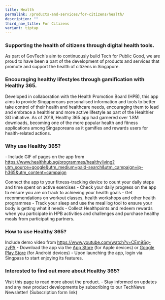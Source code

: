 ```yaml
---
title: Health
permalink: /products-and-services/for-citizens/health/
description: ""
third_nav_title: For Citizens
variant: tiptap
---
```

<h3><strong>Supporting the health of citizens through digital health tools. </strong></h3>
<p>As part of GovTech's aim to continuously build Tech for Public Good, we
are proud to have been a part of the development of products and services
that promote and support the health of citizens in Singapore.</p>
<h3><strong>Encouraging healthy lifestyles through gamification with Healthy 365. </strong></h3>
<p>Developed in collaboration with the Health Promotion Board (HPB), this
app aims to provide Singaporeans personalised information and tools to
better take control of their health and healthcare needs, encouraging them
to lead and embrace a healthier and more active lifestyle as part of the
Healthier SG initiative. As of 2019, Healthy 365 app had garnered over
1.8M downloads, becoming one of the more popular health and fitness applications
among Singaporeans as it gamifies and rewards users for health-related
actions.</p>
<h3><strong>Why use Healthy 365?</strong></h3>
<p>- Include GIF of pages on the app from <a href="https://www.healthhub.sg/programmes/healthyliving?utm_source=google&amp;amp;utm_medium=paid-search&amp;amp;utm_campaign=ip-h365&amp;amp;utm_content=campaign" rel="noopener noreferrer nofollow" target="_blank"><u>https://www.healthhub.sg/programmes/healthyliving?utm_source=google&amp;utm_medium=paid-search&amp;utm_campaign=ip-h365&amp;utm_content=campaign</u></a>
</p>
<p>Connect the app to your fitness-tracking device to count your daily steps
and time spent on active exercises - Check your daily progress on the app
to ensure you are on track to achieving your health goals - Get recommendations
on workout classes, health workshops and other health programmes - Track
your sleep and use the meal log tool to ensure your body is getting what
it needs - Collect Healthpoints and redeem rewards when you participate
in HPB activities and challenges and purchase healthy meals from participating
partners.</p>
<h3><strong>How to use Healthy 365?</strong></h3>
<p>Include demo video from <a href="https://www.healthhub.sg/programmes/healthyliving?utm_source=google&amp;amp;utm_medium=paid-search&amp;amp;utm_campaign=ip-h365&amp;amp;utm_content=campaign" rel="noopener noreferrer nofollow" target="_blank"><u>https://www.youtube.com/watch?v=CEm9Sg-zyPA</u></a> -
Download the app via the <a href="https://apps.apple.com/sg/app/healthy-365/id1040202154" class="waffle-rich-text-link" rel="noopener noreferrer nofollow" target="_blank"><u>App Store</u></a> (for
Apple devices) or <a href="https://play.google.com/store/apps/details?id=sg.gov.hpb.healthy365&amp;hl=en_SG" class="waffle-rich-text-link" rel="noopener noreferrer nofollow" target="_blank"><u>Google Play Store</u></a> (for
Android devices) - Upon launching the app, login via Singpass to start
enjoying its features.</p>
<h3><strong>Interested to find out more about Healthy 365?</strong></h3>
<p>Visit this <a href="https://www.healthhub.sg/programmes/healthyliving?utm_source=google&amp;utm_medium=paid-search&amp;utm_campaign=ip-h365&amp;utm_content=campaign" class="waffle-rich-text-link" rel="noopener noreferrer nofollow" target="_blank"><u>page</u></a> to
read more about the product. - Stay informed on updates and any new product
developments by subscribing to our TechNews Newsletter! (Subscription form
link)</p>